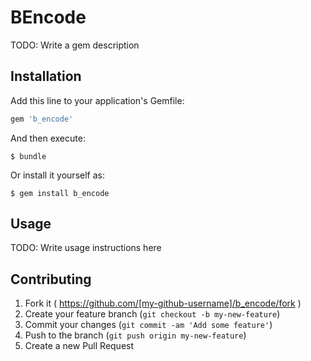 # BEncode

TODO: Write a gem description

## Installation

Add this line to your application's Gemfile:

```ruby
gem 'b_encode'
```

And then execute:

    $ bundle

Or install it yourself as:

    $ gem install b_encode

## Usage

TODO: Write usage instructions here

## Contributing

1. Fork it ( https://github.com/[my-github-username]/b_encode/fork )
2. Create your feature branch (`git checkout -b my-new-feature`)
3. Commit your changes (`git commit -am 'Add some feature'`)
4. Push to the branch (`git push origin my-new-feature`)
5. Create a new Pull Request
